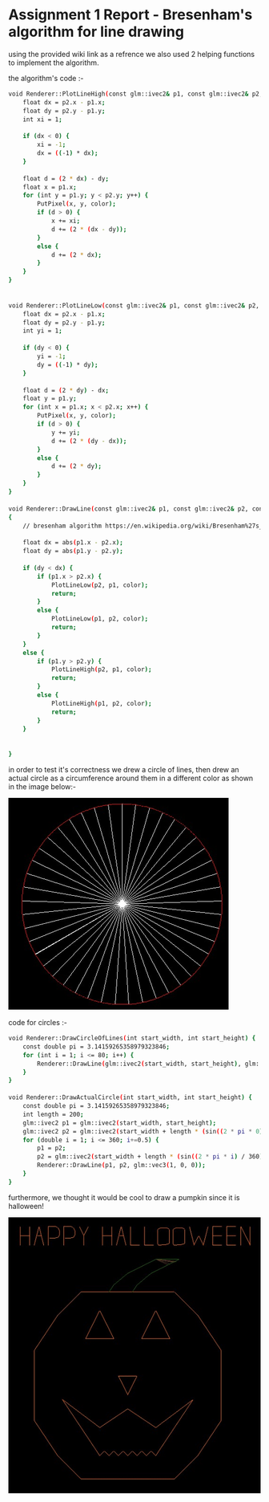 # Assignment 1 Report - Bresenham's algorithm for line drawing

using the provided wiki link as a refrence we also used 2 helping functions to implement the algorithm.

the algorithm's code :-

```  sh
void Renderer::PlotLineHigh(const glm::ivec2& p1, const glm::ivec2& p2, const glm::vec3& color) {
	float dx = p2.x - p1.x;
	float dy = p2.y - p1.y;
	int xi = 1;

	if (dx < 0) {
		xi = -1;
		dx = ((-1) * dx);
	}

	float d = (2 * dx) - dy;
	float x = p1.x;
	for (int y = p1.y; y < p2.y; y++) {
		PutPixel(x, y, color);
		if (d > 0) {
			x += xi;
			d += (2 * (dx - dy));
		}
		else {
			d += (2 * dx);
		}
	}
}


void Renderer::PlotLineLow(const glm::ivec2& p1, const glm::ivec2& p2, const glm::vec3& color) {
	float dx = p2.x - p1.x;
	float dy = p2.y - p1.y;
	int yi = 1;

	if (dy < 0) {
		yi = -1;
		dy = ((-1) * dy);
	}

	float d = (2 * dy) - dx;
	float y = p1.y;
	for (int x = p1.x; x < p2.x; x++) {
		PutPixel(x, y, color);
		if (d > 0) {
			y += yi;
			d += (2 * (dy - dx));
		}
		else {
			d += (2 * dy);
		}
	}
}

void Renderer::DrawLine(const glm::ivec2& p1, const glm::ivec2& p2, const glm::vec3& color)
{
	// bresenham algorithm https://en.wikipedia.org/wiki/Bresenham%27s_line_algorithm

	float dx = abs(p1.x - p2.x);
	float dy = abs(p1.y - p2.y);

	if (dy < dx) {
		if (p1.x > p2.x) {
			PlotLineLow(p2, p1, color);
			return;
		}
		else {
			PlotLineLow(p1, p2, color);
			return;
		}
	}
	else {
		if (p1.y > p2.y) {
			PlotLineHigh(p2, p1, color);
			return;
		}
		else {
			PlotLineHigh(p1, p2, color);
			return;
		}
	}


}
```

in order to test it's correctness we drew a circle of lines, then drew an actual circle as a circumference around them in a different color as shown in the image below:-

![circle of lines in an actual circle](assignment1/pics/circle%20of%20lines%20in%20an%20actual%20circle.jpg)

code for circles :-

``` sh
void Renderer::DrawCircleOfLines(int start_width, int start_height) {
	const double pi = 3.14159265358979323846;
	for (int i = 1; i <= 80; i++) {
		Renderer::DrawLine(glm::ivec2(start_width, start_height), glm::ivec2(start_width + 200*(sin((2*pi*i)/45)), start_height + 200 * (cos((2 * pi * i) / 45))), glm::vec3(1, 1, 1));
	}
}

void Renderer::DrawActualCircle(int start_width, int start_height) {
	const double pi = 3.14159265358979323846;
	int length = 200;
	glm::ivec2 p1 = glm::ivec2(start_width, start_height);
	glm::ivec2 p2 = glm::ivec2(start_width + length * (sin((2 * pi * 0) / 360)), start_height + length * (cos((2 * pi * 0) / 360)));
	for (double i = 1; i <= 360; i+=0.5) {
		p1 = p2;
		p2 = glm::ivec2(start_width + length * (sin((2 * pi * i) / 360)), start_height + length * (cos((2 * pi * i) / 360)));
		Renderer::DrawLine(p1, p2, glm::vec3(1, 0, 0));
	}
}
```

furthermore, we thought it would be cool to draw a pumpkin since it is halloween!

![halloween_pumpkin](assignment1/pics/halloween_pumpkin.jpg)

